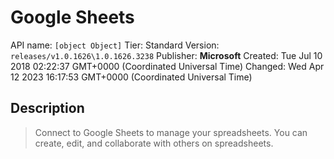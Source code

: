 # Google Sheets
API name: `[object Object]`
Tier: Standard
Version: `releases/v1.0.1626\1.0.1626.3238`
Publisher: **Microsoft**
Created: Tue Jul 10 2018 02:22:37 GMT+0000 (Coordinated Universal Time)
Changed: Wed Apr 12 2023 16:17:53 GMT+0000 (Coordinated Universal Time)

## Description
> Connect to Google Sheets to manage your spreadsheets. You can create, edit, and collaborate with others on spreadsheets.
